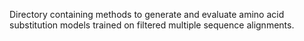 Directory containing methods to generate and evaluate amino acid substitution models trained on filtered multiple sequence alignments.
